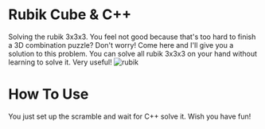 # Rubik Cube & C++
Solving the rubik 3x3x3.
You feel not good because that's too hard to finish a 3D combination puzzle?
Don't worry! Come here and I'll give you a solution to this problem.
You can solve all rubik 3x3x3 on your hand without learning to solve it. 
Very useful! 
![rubik](https://user-images.githubusercontent.com/88287313/127796368-9363843c-c86b-4426-910c-d75ce3f71988.png)
# How To Use
You just set up the scramble and wait for C++ solve it.
Wish you have fun!
